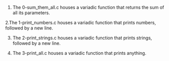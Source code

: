 1. The 0-sum_them_all.c houses a variadic function that returns the sum of all its parameters.

2.The 1-print_numbers.c houses a variadic function that prints numbers, followed by a new line.

3. The 2-print_strings.c houses a variadic function that prints strings, followed by a new line.

4. The 3-print_all.c houses a variadic function that prints anything.
